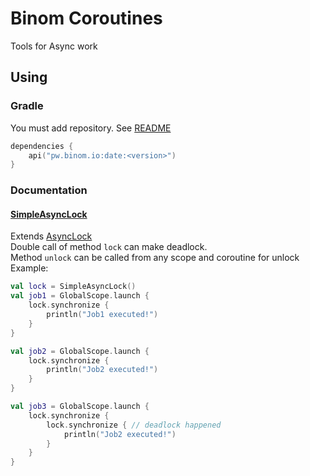 # Binom Coroutines

Tools for Async work

## Using

### Gradle

You must add repository. See [README](../README.md)

```kotlin
dependencies {
    api("pw.binom.io:date:<version>")
}
```

### Documentation

#### [SimpleAsyncLock](src/commonMain/kotlin/pw/binom/coroutines/SimpleAsyncLock.kt)

Extends [AsyncLock](src/commonMain/kotlin/pw/binom/coroutines/AsyncLock.kt)<br>
Double call of method `lock` can make deadlock.<br>
Method `unlock` can be called from any scope and coroutine for unlock<br>
Example:<br>

```kotlin
val lock = SimpleAsyncLock()
val job1 = GlobalScope.launch {
    lock.synchronize {
        println("Job1 executed!")
    }
}

val job2 = GlobalScope.launch {
    lock.synchronize {
        println("Job2 executed!")
    }
}

val job3 = GlobalScope.launch {
    lock.synchronize {
        lock.synchronize { // deadlock happened
            println("Job2 executed!")
        }
    }
}
```